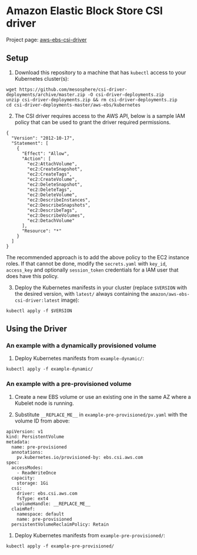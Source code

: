 # Amazon Elastic Block Store CSI driver

Project page: [aws-ebs-csi-driver](https://github.com/kubernetes-sigs/aws-ebs-csi-driver)

## Setup

1) Download this repository to a machine that has `kubectl` access to your Kubernetes cluster(s):

```
wget https://github.com/mesosphere/csi-driver-deployments/archive/master.zip -O csi-driver-deployments.zip
unzip csi-driver-deployments.zip && rm csi-driver-deployments.zip
cd csi-driver-deployments-master/aws-ebs/kubernetes
```

2) The CSI driver requires access to the AWS API, below is a sample IAM policy that can be used to grant the driver required permissions.

```
{
  "Version": "2012-10-17",
  "Statement": [
    {
      "Effect": "Allow",
      "Action": [
        "ec2:AttachVolume",
        "ec2:CreateSnapshot",
        "ec2:CreateTags",
        "ec2:CreateVolume",
        "ec2:DeleteSnapshot",
        "ec2:DeleteTags",
        "ec2:DeleteVolume",
        "ec2:DescribeInstances",
        "ec2:DescribeSnapshots",
        "ec2:DescribeTags",
        "ec2:DescribeVolumes",
        "ec2:DetachVolume"
      ],
      "Resource": "*"
    }
  ]
}
```

The recommended approach is to add the above policy to the EC2 instance roles. If that cannot be done, modify the `secrets.yaml` with `key_id`, `access_key` and optionally `session_token` credentials for a IAM user that does have this policy.

3) Deploy the Kubernetes manifests in your cluster (replace `$VERSION` with the desired version, with `latest/` always containing the `amazon/aws-ebs-csi-driver:latest` image):

```
kubectl apply -f $VERSION
```

## Using the Driver

### An example with a dynamically provisioned volume

1) Deploy Kubernetes manifests from `example-dynamic/`:

```
kubectl apply -f example-dynamic/
```

### An example with a pre-provisioned volume

1) Create a new EBS volume or use an existing one in the same AZ where a Kubelet node is running.

1) Substitute `__REPLACE_ME__` in `example-pre-provisioned/pv.yaml` with the volume ID from above:

```
apiVersion: v1
kind: PersistentVolume
metadata:
  name: pre-provisioned
  annotations:
    pv.kubernetes.io/provisioned-by: ebs.csi.aws.com
spec:
  accessModes:
    - ReadWriteOnce
  capacity:
    storage: 1Gi
  csi:
    driver: ebs.csi.aws.com
    fsType: ext4
    volumeHandle: __REPLACE_ME__
  claimRef:
    namespace: default
    name: pre-provisioned
  persistentVolumeReclaimPolicy: Retain
```

1) Deploy Kubernetes manifests from `example-pre-provisioned/`:

```
kubectl apply -f example-pre-provisioned/
```